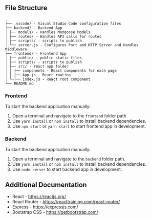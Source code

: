
## File Structure
```
.
├── .vscode/ - Visual Studio Code configuration files
├── backend/ - Backend App
│ ├── models/ - Handles Mongoose Models
│ ├── routes/ - Handles API calls for routes
│ ├── scripts/ - scripts to publish
│ └── server.js - Configures Port and HTTP Server and Handles Middleware
├── frontend/ - Frontend App
│ ├── public/ - public static files
│ ├── scripts/ - scripts to publish
│ ├── src/ - react app folder
│ │ ├── components - React components for each page
│ │ ├── App.js - React routing
│ └─└── index.js - React root component
└── README.md
```

### Frontend

To start the backend application manually:
  1. Open a terminal and navigate to the `frontend` folder path.
  2. Use `yarn install` or `npm install` to install backend dependencies.
  3. Use `npm start` or `yarn start` to start frontend app in development.

### Backend

To start the backend application manually:
  1. Open a terminal and navigate to the `backend` folder path.
  2. Use `yarn install` or `npm install` to install backend dependencies.
  3. Use `node server` to start backend app in development.

## Additional Documentation

- React - https://reactjs.org/
- React Router - https://reacttraining.com/react-router/
- Express - https://expressjs.com/
- Bootstrap CSS - https://getbootstrap.com/
